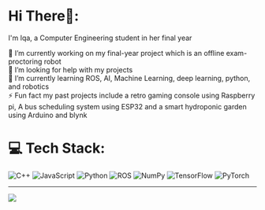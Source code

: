 # Hi There👋:

I'm Iqa, a Computer Engineering student in her final year 

🔭 I’m currently working on my final-year project which is an offline exam-proctoring robot<br>🤝 I’m looking for help with my projects<br>🌱 I’m currently learning ROS, AI, Machine Learning, deep learning, python, and robotics<br>⚡ Fun fact my past projects include a retro gaming console using Raspberry pi,  A bus scheduling system using ESP32 and a smart hydroponic garden using Arduino and blynk 



# 💻 Tech Stack:
![C++](https://img.shields.io/badge/c++-%2300599C.svg?style=for-the-badge&logo=c%2B%2B&logoColor=white) ![JavaScript](https://img.shields.io/badge/javascript-%23323330.svg?style=for-the-badge&logo=javascript&logoColor=%23F7DF1E) ![Python](https://img.shields.io/badge/python-3670A0?style=for-the-badge&logo=python&logoColor=ffdd54) ![ROS](https://img.shields.io/badge/ros-%230A0FF9.svg?style=for-the-badge&logo=ros&logoColor=white) ![NumPy](https://img.shields.io/badge/numpy-%23013243.svg?style=for-the-badge&logo=numpy&logoColor=white) ![TensorFlow](https://img.shields.io/badge/TensorFlow-%23FF6F00.svg?style=for-the-badge&logo=TensorFlow&logoColor=white) ![PyTorch](https://img.shields.io/badge/PyTorch-%23EE4C2C.svg?style=for-the-badge&logo=PyTorch&logoColor=white)

---
[![](https://visitcount.itsvg.in/api?id=Darwisyahafiqah&icon=0&color=0)](https://visitcount.itsvg.in)

<!-- Proudly created with GPRM ( https://gprm.itsvg.in ) -->
